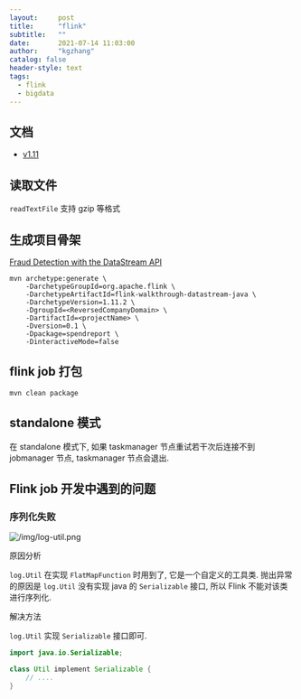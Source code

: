 ```yaml
---
layout:     post
title:      "flink"
subtitle:   ""
date:       2021-07-14 11:03:00
author:     "kgzhang"
catalog: false
header-style: text
tags:
  - flink
  - bigdata
---
```


## 文档
+ [v1.11](https://ci.apache.org/projects/flink/flink-docs-release-1.11/try-flink/datastream_api.html)

## 读取文件

`readTextFile` 支持 gzip 等格式

## 生成项目骨架
[Fraud Detection with the DataStream API](https://ci.apache.org/projects/flink/flink-docs-release-1.11/try-flink/datastream_api.html)
```shell 
mvn archetype:generate \
    -DarchetypeGroupId=org.apache.flink \
    -DarchetypeArtifactId=flink-walkthrough-datastream-java \
    -DarchetypeVersion=1.11.2 \
    -DgroupId=<ReversedCompanyDomain> \
    -DartifactId=<projectName> \
    -Dversion=0.1 \
    -Dpackage=spendreport \
    -DinteractiveMode=false
```

## flink job 打包
```shell 
mvn clean package
```

## standalone 模式
在 standalone 模式下, 如果 taskmanager 节点重试若干次后连接不到 jobmanager 节点, taskmanager 节点会退出.

## Flink job 开发中遇到的问题

### 序列化失败
![/img/log-util.png](/img/log-util.png)

原因分析
 
`log.Util` 在实现 `FlatMapFunction` 时用到了, 它是一个自定义的工具类. 抛出异常的原因是 `log.Util` 没有实现 java 的 `Serializable` 接口, 所以 Flink 不能对该类进行序列化.

解决方法

`log.Util` 实现 `Serializable` 接口即可.

```java
import java.io.Serializable;

class Util implement Serializable {
    // ....
}
```
